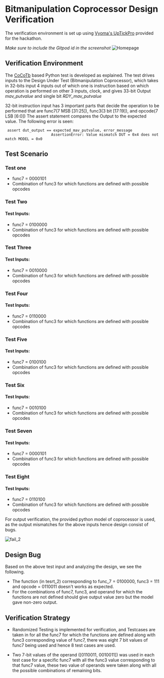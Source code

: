 # Bitmanipulation Coprocessor Design Verification

The verification environment is set up using [Vyoma's UpTickPro](https://vyomasystems.com) provided for the hackathon.

*Make sure to include the Gitpod id in the screenshot*
![Homepage](https://user-images.githubusercontent.com/84724429/181875766-d7eb2fb8-7533-4c73-8611-de5b3f0a7e28.jpg)
## Verification Environment

The [CoCoTb](https://www.cocotb.org/) based Python test is developed as explained. The test drives inputs to the Design Under Test (Bitmanipulation Coprocessor), which takes in 32-bits input 4 inputs out of which one is instruction based on which operation is performed on other 3 inputs, clock, and gives 33-bit Output *mav_putvalue* and single bit *RDY_mav_putvalue* 

32-bit instruction input has 3 important parts that decide the operation to be performed that are func7(7 MSB [31:25]), func3(3 bit [17:19]), and opcode(7 LSB [6:0])
The assert statement compares the Output to the expected value.
The following error is seen:
```
 assert dut_output == expected_mav_putvalue, error_message
                     AssertionError: Value mismatch DUT = 0x4 does not match MODEL = 0x0
```
## Test Scenario 
### Test one
- func7 = 0000101
- Combination of func3 for which functions are defined with possible opcodes

### Test Two
#### Test Inputs: 
- func7 = 0100000
- Combination of func3 for which functions are defined with possible opcodes

### Test Three
#### Test Inputs: 
- func7 = 0010000
- Combination of func3 for which functions are defined with possible opcodes

### Test Four
#### Test Inputs: 
- func7 = 0110000
- Combination of func3 for which functions are defined with possible opcodes

### Test Five
#### Test Inputs: 
- func7 = 0100100
- Combination of func3 for which functions are defined with possible opcodes

### Test Six
#### Test Inputs: 
- func7 = 0010100
- Combination of func3 for which functions are defined with possible opcodes

### Test Seven
#### Test Inputs: 
- func7 = 0000101
- Combination of func3 for which functions are defined with possible opcodes

### Test Eight
#### Test Inputs: 
- func7 = 0110100
- Combination of func3 for which functions are defined with possible opcodes

For output verification, the provided python model of coprocessor is used, 
as the output mismatches for the above inputs hence design consist of bugs.

![fail_2](https://user-images.githubusercontent.com/84724429/182191209-3ea58ae5-5ebe-46e0-9191-1b2486225cd5.jpg)


## Design Bug
Based on the above test input and analyzing the design, we see the following.

- The function (in tesrt_2) corresponding to func_7 = 0100000, func3 = 111 and opcode = 0110011 doesn't works as expected.
- For the combinations of func7, func3, and operand for which the functions are not defined should give output value zero but the model gave non-zero output.
 
## Verification Strategy
- Randomized Testing is implemented for verification, and Testcases are taken in for all the func7 for which the functions are defined along with func3 corresponding value of func7, there was eight 7 bit values of func7 being used and hence 8 test cases are used.

- Two 7-bit values of the operand ([0110011, 0010011]) was used  in each test case for a specific func7 with all the func3 value corresponding to that func7 value, these two value of operands were taken along with all the possible combinations of remaining bits.

